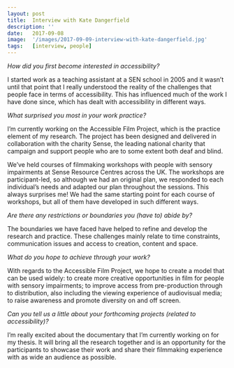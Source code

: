 ```yaml
---
layout: post
title:  Interview with Kate Dangerfield
description: ''
date:   2017-09-08
image:  '/images/2017-09-09-interview-with-kate-dangerfield.jpg'
tags:   [interview, people]
---
```


*How did you first become interested in accessibility?*

I started work as a teaching assistant at a SEN school in 2005 and it wasn’t until that point that I really understood the reality of the challenges that people face in terms of accessibility. This has influenced much of the work I have done since, which has dealt with accessibility in different ways.

*What surprised you most in your work practice?*

I’m currently working on the Accessible Film Project, which is the practice element of my research. The project has been designed and delivered in collaboration with the charity Sense, the leading national charity that campaign and support people who are to some extent both deaf and blind.

We’ve held courses of filmmaking workshops with people with sensory impairments at Sense Resource Centres across the UK. The workshops are participant-led, so although we had an original plan, we responded to each individual’s needs and adapted our plan throughout the sessions. This always surprises me! We had the same starting point for each course of workshops, but all of them have developed in such different ways.

*Are there any restrictions or boundaries you (have to) abide by?*

The boundaries we have faced have helped to refine and develop the research and practice. These challenges mainly relate to time constraints, communication issues and access to creation, content and space.

*What do you hope to achieve through your work?*

With regards to the Accessible Film Project, we hope to create a model that can be used widely: to create more creative opportunities in film for people with sensory impairments; to improve access from pre-production through to distribution, also including the viewing experience of audiovisual media; to raise awareness and promote diversity on and off screen. 

*Can you tell us a little about your forthcoming projects (related to accessibility)?*

I’m really excited about the documentary that I’m currently working on for my thesis. It will bring all the research together and is an opportunity for the participants to showcase their work and share their filmmaking experience with as wide an audience as possible.